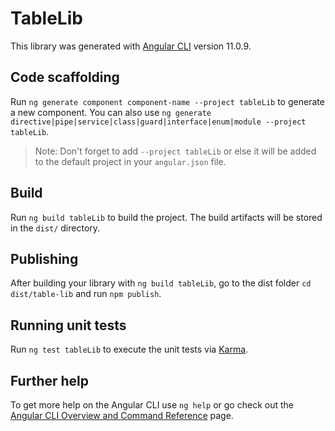 # TableLib

This library was generated with [Angular CLI](https://github.com/angular/angular-cli) version 11.0.9.

## Code scaffolding

Run `ng generate component component-name --project tableLib` to generate a new component. You can also use `ng generate directive|pipe|service|class|guard|interface|enum|module --project tableLib`.
> Note: Don't forget to add `--project tableLib` or else it will be added to the default project in your `angular.json` file. 

## Build

Run `ng build tableLib` to build the project. The build artifacts will be stored in the `dist/` directory.

## Publishing

After building your library with `ng build tableLib`, go to the dist folder `cd dist/table-lib` and run `npm publish`.

## Running unit tests

Run `ng test tableLib` to execute the unit tests via [Karma](https://karma-runner.github.io).

## Further help

To get more help on the Angular CLI use `ng help` or go check out the [Angular CLI Overview and Command Reference](https://angular.io/cli) page.
